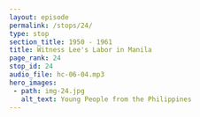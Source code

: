 ```yaml
---
layout: episode
permalink: /stops/24/
type: stop
section_title: 1950 - 1961
title: Witness Lee's Labor in Manila
page_rank: 24
stop_id: 24
audio_file: hc-06-04.mp3
hero_images:
 - path: img-24.jpg
   alt_text: Young People from the Philippines
---
```


<!--- TRANSCRIPT
There was also significantly more traffic between the saints in Manila and Taiwan. When Brother Lee held training or conferences in Taipei, some saints from Manila would fly in to attend; and vice-versa.
-->